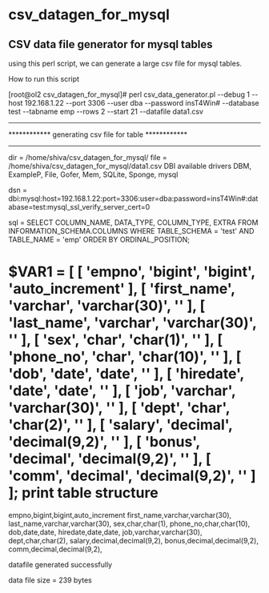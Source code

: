 # csv_datagen_for_mysql

## CSV data file generator for mysql tables

using this perl script, we can generate a large csv file for mysql tables.

How to run this script

[root@ol2 csv_datagen_for_mysql]# perl csv_data_generator.pl --debug 1 --host 192.168.1.22 --port 3306 --user dba --password insT4Win# --database test --tabname emp --rows 2 --start 21 --datafile data1.csv

*******************************************************
************ generating csv file for table ************
*******************************************************
dir = /home/shiva/csv_datagen_for_mysql/
file = /home/shiva/csv_datagen_for_mysql/data1.csv
DBI available drivers
DBM, ExampleP, File, Gofer, Mem, SQLite, Sponge, mysql

dsn = dbi:mysql:host=192.168.1.22:port=3306:user=dba:password=insT4Win#:database=test:mysql_ssl_verify_server_cert=0

sql = SELECT COLUMN_NAME, DATA_TYPE, COLUMN_TYPE, EXTRA FROM INFORMATION_SCHEMA.COLUMNS WHERE TABLE_SCHEMA = 'test' AND TABLE_NAME = 'emp' ORDER BY ORDINAL_POSITION;

$VAR1 = [
          [
            'empno',
            'bigint',
            'bigint',
            'auto_increment'
          ],
          [
            'first_name',
            'varchar',
            'varchar(30)',
            ''
          ],
          [
            'last_name',
            'varchar',
            'varchar(30)',
            ''
          ],
          [
            'sex',
            'char',
            'char(1)',
            ''
          ],
          [
            'phone_no',
            'char',
            'char(10)',
            ''
          ],
          [
            'dob',
            'date',
            'date',
            ''
          ],
          [
            'hiredate',
            'date',
            'date',
            ''
          ],
          [
            'job',
            'varchar',
            'varchar(30)',
            ''
          ],
          [
            'dept',
            'char',
            'char(2)',
            ''
          ],
          [
            'salary',
            'decimal',
            'decimal(9,2)',
            ''
          ],
          [
            'bonus',
            'decimal',
            'decimal(9,2)',
            ''
          ],
          [
            'comm',
            'decimal',
            'decimal(9,2)',
            ''
          ]
        ];
print table structure
=====================
empno,bigint,bigint,auto_increment
first_name,varchar,varchar(30),
last_name,varchar,varchar(30),
sex,char,char(1),
phone_no,char,char(10),
dob,date,date,
hiredate,date,date,
job,varchar,varchar(30),
dept,char,char(2),
salary,decimal,decimal(9,2),
bonus,decimal,decimal(9,2),
comm,decimal,decimal(9,2),

datafile generated successfully

data file size = 239 bytes



